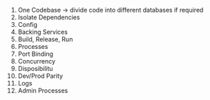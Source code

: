1. One Codebase -> divide code into different databases if required
2. Isolate Dependencies
3. Config
4. Backing Services
5. Build, Release, Run 
6. Processes
7. Port Binding
8. Concurrency
9. Disposibilitu
10. Dev/Prod Parity
11. Logs
12. Admin Processes